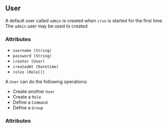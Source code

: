 ## User
A default user called `admin` is created when `crun` is started for the first time. The `admin` user
may be used to created
### Attributes
* `username (String)`
* `password (String)`
* `creator (User)`
* `createdAt (Datetime)`
* `roles (Role[])`

A `User` can do the following operations:
* Create another `User`
* Create a `Role`
* Define a `Command`
* Define a `Group`

### Attributes
